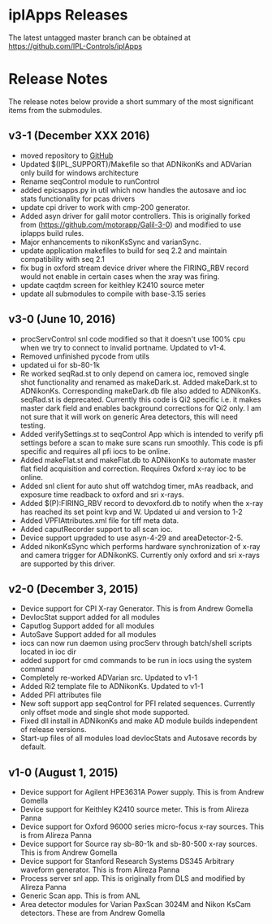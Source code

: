 iplApps Releases
================

The latest untagged master branch can be obtained at
<https://github.com/IPL-Controls/iplApps>


Release Notes
=============
The release notes below provide a short summary of the most significant items from the submodules.

v3-1 (December XXX 2016)
----
* moved repository to [GitHub](https://github.com/IPL-Controls/iplApps)
* Updated $(IPL_SUPPORT)/Makefile so that ADNikonKs and ADVarian only build for windows architecture
* Rename seqControl module to runControl
* added epicsapps.py in util which now handles the autosave and ioc stats functionality for pcas drivers
* update cpi driver to work with cmp-200 generator.
* Added asyn driver for galil motor controllers. This is originally forked from (https://github.com/motorapp/Galil-3-0) and modified to use iplapps build rules.
* Major enhancements to nikonKsSync and varianSync.
* update application makefiles to build for seq 2.2 and maintain compatibility with seq 2.1
* fix bug in oxford stream device driver where the FIRING_RBV record would not enable in certain cases when the xray was firing.
* update caqtdm screen for keithley K2410 source meter
* update all submodules to compile with base-3.15 series 

v3-0 (June 10, 2016)
----
* procServControl snl code modified so that it doesn't use 100% cpu when we try to connect to invalid portname.
  Updated to v1-4.
* Removed unfinished pycode from utils
* updated ui for sb-80-1k
* Re worked seqRad.st to only depend on camera ioc, removed single shot functionality and renamed as makeDark.st.
  Added makeDark.st to ADNikonKs. Corresponding makeDark.db file also added to ADNikonKs. seqRad.st is deprecated.
  Currently this code is Qi2 specific i.e. it makes master dark field and enables background corrections for Qi2 only.
  I am not sure that it will work on generic Area detectors, this will need testing.
* Added verifySettings.st to seqControl App which is intended to verify pfi settings before a scan to make sure scans 
  run smoothly. This code is pfi specific and requires all pfi iocs to be online.  
* Added makeFlat.st and makeFlat.db to ADNikonKs to automate master flat field acquisition and correction. Requires 
  Oxford x-ray ioc to be online.
* Added snl client for auto shut off watchdog timer, mAs readback, and exposure time readback to oxford and sri x-rays. 
* Added $(P):FIRING_RBV record to devoxford.db to notify when the x-ray has reached its set point kvp and W. Updated ui 
  and version to 1-2
* Added VPFIAttributes.xml file for tiff meta data.
* Added caputRecorder support to all scan ioc.
* Device support upgraded to use asyn-4-29 and areaDetector-2-5.
* Added nikonKsSync which performs hardware synchronization of x-ray and camera trigger for ADNikonKS. Currently only oxford and sri x-rays are supported by this driver. 

v2-0 (December 3, 2015)
----
* Device support for CPI X-ray Generator. This is from Andrew Gomella
* DevIocStat support added for all modules
* Caputlog Support added for all modules
* AutoSave Support added for all modules
* iocs can now run daemon using procServ through batch/shell scripts located in ioc dir
* added support for cmd commands to be run in iocs using the system command
* Completely re-worked ADVarian src. Updated to v1-1
* Added Ri2 template file to ADNikonKs. Updated to v1-1
* Added PFI attributes file
* New soft support app seqControl for PFI related sequences. Currently only offset mode and single shot mode supported. 
* Fixed dll install in ADNikonKs and make AD module builds independent of release versions.
* Start-up files of all modules load devIocStats and Autosave records by default.


v1-0 (August 1, 2015)
----
* Device support for Agilent HPE3631A Power supply. This is from Andrew Gomella
* Device support for Keithley K2410 source meter. This is from Alireza Panna
* Device support for Oxford 96000 series micro-focus x-ray sources. This is from Alireza Panna
* Device support for Source ray sb-80-1k and sb-80-500 x-ray sources. This is from Andrew Gomella
* Device support for Stanford Research Systems DS345 Arbitrary waveform generator. This is from Alireza Panna
* Process server snl app. This is originally from DLS and modified by Alireza Panna
* Generic Scan app. This is from ANL
* Area detector modules for Varian PaxScan 3024M and Nikon KsCam detectors. These are from Andrew Gomella


